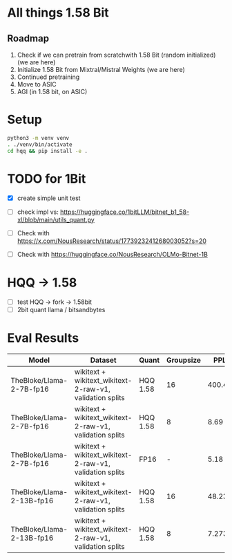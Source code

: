 # All things 1.58 Bit
## Roadmap
1. Check if we can pretrain from scratchwith 1.58 Bit (random initialized) (we are here)
2. Initialize 1.58 Bit from Mixtral/Mistral Weights (we are here)
3. Continued pretraining 
4. Move to ASIC
5. AGI (in 1.58 bit, on ASIC)

# Setup
```bash
python3 -m venv venv
. ./venv/bin/activate
cd hqq && pip install -e .
```

# TODO for 1Bit
- [x] create simple unit test
- [ ] check impl vs: https://huggingface.co/1bitLLM/bitnet_b1_58-xl/blob/main/utils_quant.py
- [ ] Check with https://x.com/NousResearch/status/1773923241268003052?s=20
- [ ] Check with https://huggingface.co/NousResearch/OLMo-Bitnet-1B


# HQQ -> 1.58
- [ ] test HQQ -> fork -> 1.58bit 
- [ ] 2bit quant llama / bitsandbytes

# Eval Results 

| Model                     | Dataset                                                  | Quant    | Groupsize | PPL    |
|---------------------------|----------------------------------------------------------|----------|-----------|--------|
| TheBloke/Llama-2-7B-fp16  | wikitext + wikitext_wikitext-2-raw-v1, validation splits | HQQ 1.58 | 16        | 400.46 |
| TheBloke/Llama-2-7B-fp16  | wikitext + wikitext_wikitext-2-raw-v1, validation splits | HQQ 1.58 | 8         | 8.69   |
| TheBloke/Llama-2-7B-fp16  | wikitext + wikitext_wikitext-2-raw-v1, validation splits | FP16     | -         | 5.18   |
| TheBloke/Llama-2-13B-fp16 | wikitext + wikitext_wikitext-2-raw-v1, validation splits | HQQ 1.58 | 16        | 48.23  |
| TheBloke/Llama-2-13B-fp16 | wikitext + wikitext_wikitext-2-raw-v1, validation splits | HQQ 1.58 | 8         | 7.2732 |

